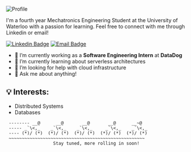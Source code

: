 ![Profile](https://user-images.githubusercontent.com/19421889/89681541-23db0500-d8c3-11ea-8db9-8512e0a94158.png)

I'm a fourth year Mechatronics Engineering Student at the University of Waterloo with a passion for learning. Feel free to connect with me through Linkedin or email!

[![Linkedin Badge](http://img.shields.io/badge/jason--ni-blue?style=for-the-badge&logo=Linkedin&logoColor=white&link=https://www.linkedin.com/in/jason-ni/)](https://www.linkedin.com/in/jason-ni/)
[![Email Badge](https://img.shields.io/badge/-j28ni%40uwaterloo.ca-red?style=for-the-badge&logo=Mail.Ru&logoColor=white&link=mailto:j28ni@uwaterloo.ca)](mailto:j28ni@uwaterloo.ca)


- 🔭 I’m currently working as a **Software Engineering Intern** at **DataDog** 
- 🌱 I’m currently learning about serverless architectures
- 🤔 I’m looking for help with cloud infrastructure
- 💬 Ask me about anything!


## 💡 Interests:
- Distributed Systems
- Databases

```
 -------- __@      __@       __@       __@      __~@
 ----- _`\<,_    _`\<,_    _`\<,_     _`\<,_    _`\<,_
 ---- (*)/ (*)  (*)/ (*)  (*)/ (*)  (*)/ (*)  (*)/ (*)
 ~~~~~~~~~~~~~~~~~~~~~~~~~~~~~~~~~~~~~~~~~~~~~~~~~~~~
                  Stay tuned, more rolling in soon!
 ```
